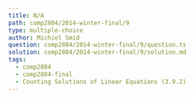 ```yaml
---
title: N/A
path: comp2804/2014-winter-final/9
type: multiple-choice
author: Michiel Smid
question: comp2804/2014-winter-final/9/question.ts
solution: comp2804/2014-winter-final/9/solution.md
tags:
  - comp2804
  - comp2804-final
  - Counting Solutions of Linear Equations (3.9.2)
---
```

